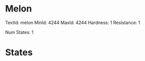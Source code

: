 # Melon
TextId: melon
MinId: 4244
MaxId: 4244
Hardness: 1
Resistance: 1

Num States: 1
# States
```

```